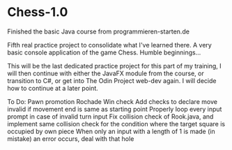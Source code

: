 # Chess-1.0
Finished the basic Java course from programmieren-starten.de

Fifth real practice project to consolidate what I've learned there.
A very basic console application of the game Chess. Humble beginnings...

This will be the last dedicated practice project for this part of my training,
I will then continue with either the JavaFX module from the course, or transition
to C#, or get into The Odin Project web-dev again. I will decide how to continue
at a later point.

To Do: Pawn promotion
       Rochade
       Win check
       Add checks to declare move invalid if movement end is same as starting point
       Properly loop every input prompt in case of invalid turn input
       Fix collision check of Rook.java, and implement same collision check for the condition where the target square is occupied by own piece
       When only an input with a length of 1 is made (in mistake) an error occurs, deal with that hole
